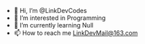 - 👋 Hi, I’m @LinkDevCodes
- 👀 I’m interested in Programming
- 🌱 I’m currently learning Null
- 📫 How to reach me LinkDevMail@163.com

<!---
LinkDevCodes/LinkDevCodes is a ✨ special ✨ repository because its `README.md` (this file) appears on your GitHub profile.
You can click the Preview link to take a look at your changes.
--->
